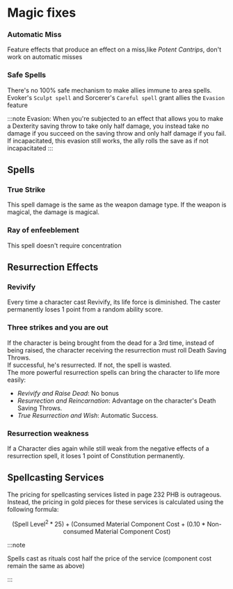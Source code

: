 
# Magic fixes

### Automatic Miss  

Feature effects that produce an effect on a miss,like *Potent Cantrips*, don't work on automatic misses  

### Safe Spells  

There's no 100% safe mechanism to make allies immune to area spells. Evoker's `Sculpt spell` and Sorcerer's `Careful spell` grant allies the `Evasion` feature  

:::note
Evasion: When you're subjected to an effect that allows you to make a Dexterity saving throw to take only half damage, you instead take no damage if you succeed on the saving throw and only half damage if you fail. If incapacitated, this evasion still works, the ally rolls the save as if not incapacitated
:::

## Spells

### True Strike

This spell damage is the same as the weapon damage type. If the weapon is magical, the damage is magical.


### Ray of enfeeblement

This spell doesn't require concentration  

## Resurrection Effects

### Revivify

Every time a character cast Revivify, its life force is diminished. The caster permanently loses 1 point from a random ability score.  

### Three strikes and you are out

If the character is being brought from the dead for a 3rd time, instead of being raised, the character receiving the resurrection must roll Death Saving Throws.  
If successful, he's resurrected. If not, the spell is wasted.  
The more powerful resurrection spells can bring the character to life more easily:  
- *Revivify and Raise Dead*: No bonus  
- *Resurrection and Reincarnation*: Advantage on the character's Death Saving Throws.  
- *True Resurrection and Wish*: Automatic Success.  
  
### Resurrection weakness

If a Character dies again while still weak from the negative effects of a resurrection spell, it loses 1 point of Constitution permanently.  

## Spellcasting Services  
The pricing for spellcasting services listed in page 232 PHB is outrageous.  
Instead, the pricing in gold pieces for these services is calculated using the following formula:  

$$
(\text{Spell Level}^2 * 25) + (\text{Consumed Material Component Cost} + (0.10 * \text{Non-consumed Material Component Cost})
$$

:::note

Spells cast as rituals cost half the price of the service (component cost remain the same as above)  

:::
